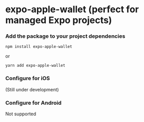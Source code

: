 # expo-apple-wallet (perfect for managed Expo projects)

### Add the package to your project dependencies

```
npm install expo-apple-wallet
```

or

```
yarn add expo-apple-wallet
```

### Configure for iOS

(Still under development)


### Configure for Android

Not supported

